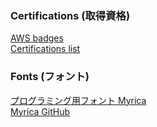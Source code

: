 ### Certifications (取得資格)  
[AWS badges](https://www.credly.com/users/tomokuni-sekiya/badges)  
[Certifications list](https://1drv.ms/x/s!AhO5VeFzguBkgZVR9KpNu_DoO_I07w?e=JndUzP)  
  
  
### Fonts (フォント)  
[プログラミング用フォント Myrica](https://myrica.estable.jp/)  
[Myrica GitHub](https://github.com/tomokuni/Myrica)  
  
<!--
**tomokuni/tomokuni** is a ✨ _special_ ✨ repository because its `README.md` (this file) appears on your GitHub profile.

Here are some ideas to get you started:

- 🔭 I’m currently working on ...
- 🌱 I’m currently learning ...
- 👯 I’m looking to collaborate on ...
- 🤔 I’m looking for help with ...
- 💬 Ask me about ...
- 📫 How to reach me: ...
- 😄 Pronouns: ...
- ⚡ Fun fact: ...
-->
